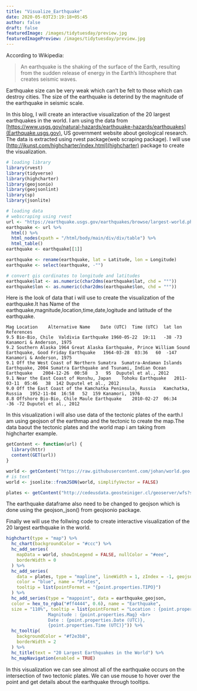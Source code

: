 ```yaml
---
title: "Visualize_Earthquake"
date: 2020-05-03T23:19:18+05:45
author: false
draft: false
featuredImage: /images/tidytuesday/preview.jpg
featuredImagePreview: /images/tidytuesday/preview.jpg
---
```


According to Wikipedia:

> An earthquake is the shaking of the surface of the Earth, resulting from the sudden release of energy in the Earth’s lithosphere that creates seismic waves.

Earthquake size can be very weak which can’t be felt to those which can destroy cities. The size of the earthquake is deterind by the magnitude of the earthquake in seismic scale.



In this blog, I will create an interactive visualization of the 20 largest earthquakes in the world. I am using the data from [https://www.usgs.gov/natural-hazards/earthquake-hazards/earthquakes](Earthquake.usgs.gov), US government website about geological research. The data is extracted using rvest package(web scraping package). I will use [http://jkunst.com/highcharter/index.html](highcharter) package to create the visualization.

```R
# loading library
library(rvest)
library(tidyverse)
library(highcharter)
library(geojsonio)
library(geojsonlint)
library(sp)
library(jsonlite)

# loading data
# webscraping using rvest 
url <- "https://earthquake.usgs.gov/earthquakes/browse/largest-world.php"
earthquake <- url %>%
  html() %>%
  html_nodes(xpath = "/html/body/main/div/div/table") %>%
  html_table()
earthquake <- earthquake[[1]]

earthquake <- rename(earthquake, lat = Latitude, lon = Longitude)
earthquake <- select(earthquake, -"")

# convert gis cordinates to longitude and latitudes
earthquake$lat <- as.numeric(char2dms(earthquake$lat, chd = "°"))
earthquake$lon <- as.numeric(char2dms(earthquake$lon, chd = "°"))
```

Here is the look of data that i will use to create the visualization of the earthquake.It has Name of the earthquake,magnitude,location,time,date,logitude and latitude of the earthquake.

```
Mag	Location	Alternative Name	Date (UTC)	Time (UTC)	lat	lon	References
9.5	Bio-Bio, Chile	Valdivia Earthquake	1960-05-22	19:11	-38	-73	Kanamori & Anderson, 1975
9.2	Southern Alaska	1964 Great Alaska Earthquake, Prince William Sound Earthquake, Good Friday Earthquake	1964-03-28	03:36	60	-147	Kanamori & Anderson, 1975
9.1	Off the West Coast of Northern Sumatra	Sumatra-Andaman Islands Earthquake, 2004 Sumatra Earthquake and Tsunami, Indian Ocean Earthquake	2004-12-26	00:58	3	95	Duputel et al., 2012
9.1	Near the East Coast of Honshu, Japan	Tohoku Earthquake	2011-03-11	05:46	38	142	Duputel et al., 2012
9.0	Off the East Coast of the Kamchatka Peninsula, Russia	Kamchatka, Russia	1952-11-04	16:58	52	159	Kanamori, 1976
8.8	Offshore Bio-Bio, Chile	Maule Earthquake	2010-02-27	06:34	-36	-72	Duputel et al., 2012
```

In this visualization i will also use data of the tectonic plates of the earth.I am using geojson of the earthmap and the tectonic to create the map.The data baout the tectonic plates and the world map i am taking from highcharter example.

```R
getContent <- function(url) {
  library(httr)
  content(GET(url))
}

world <- getContent("https://raw.githubusercontent.com/johan/world.geo.json/master/countries.geo.json")
# is text
world <- jsonlite::fromJSON(world, simplifyVector = FALSE)

plates <- getContent("http://cedeusdata.geosteiniger.cl/geoserver/wfs?srsName=EPSG%3A4326&typename=geonode%3Amundo_limites_placas&outputFormat=json&version=1.0.0&service=WFS&request=GetFeature")
```

The earthquake dataframe also need to be changed to geojson which is done using the geojson_json() from geojsonio package.

Finally we will use the follwing code to create interactive visualization of the 20 largest earthquake in the world.

```R
highchart(type = "map") %>%
  hc_chart(backgroundColor = "#ccc") %>%
  hc_add_series(
    mapData = world, showInLegend = FALSE, nullColor = "#eee",
    borderWidth = 0
  ) %>%
  hc_add_series(
    data = plates, type = "mapline", lineWidth = 1, zIndex = -1, geojson = TRUE,
    color = "blue", name = "Plates",
    tooltip = list(pointFormat = "{point.properties.TIPO}")
  ) %>%
  hc_add_series(type = "mappoint", data = earthquake_geojson,
  color = hex_to_rgba("#ff4444", 0.6), name = "Earthquake", 
  size = "110%", tooltip = list(pointFormat = "Location : {point.properties.Location} <br>
                Magnitude : {point.properties.Mag} <br>
                Date : {point.properties.Date (UTC)},
                {point.properties.Time (UTC)}")) %>%
  hc_tooltip(
    backgroundColor = "#f2e3b8",
    borderWidth = 2
  ) %>%
  hc_title(text = "20 Largest Earthquakes in the World") %>%
  hc_mapNavigation(enabled = TRUE)
```

In this visualization we can see almost all of the earthquake occurs on the intersection of two tectonic plates. We can use mouse to hover over the point and get details about the earthquake through tooltips.